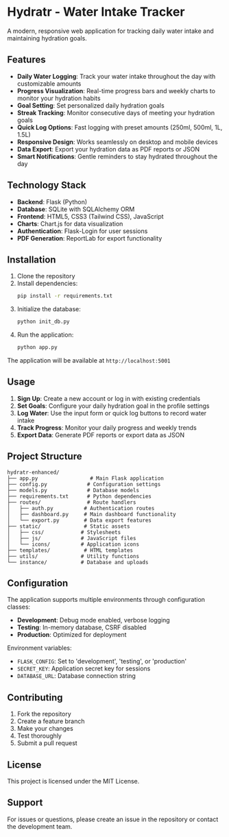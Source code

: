 # Hydratr - Water Intake Tracker

A modern, responsive web application for tracking daily water intake and maintaining hydration goals.

## Features

- **Daily Water Logging**: Track your water intake throughout the day with customizable amounts
- **Progress Visualization**: Real-time progress bars and weekly charts to monitor your hydration habits
- **Goal Setting**: Set personalized daily hydration goals
- **Streak Tracking**: Monitor consecutive days of meeting your hydration goals
- **Quick Log Options**: Fast logging with preset amounts (250ml, 500ml, 1L, 1.5L)
- **Responsive Design**: Works seamlessly on desktop and mobile devices
- **Data Export**: Export your hydration data as PDF reports or JSON
- **Smart Notifications**: Gentle reminders to stay hydrated throughout the day

## Technology Stack

- **Backend**: Flask (Python)
- **Database**: SQLite with SQLAlchemy ORM
- **Frontend**: HTML5, CSS3 (Tailwind CSS), JavaScript
- **Charts**: Chart.js for data visualization
- **Authentication**: Flask-Login for user sessions
- **PDF Generation**: ReportLab for export functionality

## Installation

1. Clone the repository
2. Install dependencies:
   ```bash
   pip install -r requirements.txt
   ```
3. Initialize the database:
   ```bash
   python init_db.py
   ```
4. Run the application:
   ```bash
   python app.py
   ```

The application will be available at `http://localhost:5001`

## Usage

1. **Sign Up**: Create a new account or log in with existing credentials
2. **Set Goals**: Configure your daily hydration goal in the profile settings
3. **Log Water**: Use the input form or quick log buttons to record water intake
4. **Track Progress**: Monitor your daily progress and weekly trends
5. **Export Data**: Generate PDF reports or export data as JSON

## Project Structure

```
hydratr-enhanced/
├── app.py                 # Main Flask application
├── config.py             # Configuration settings
├── models.py             # Database models
├── requirements.txt      # Python dependencies
├── routes/               # Route handlers
│   ├── auth.py          # Authentication routes
│   ├── dashboard.py     # Main dashboard functionality
│   └── export.py        # Data export features
├── static/              # Static assets
│   ├── css/            # Stylesheets
│   ├── js/             # JavaScript files
│   └── icons/          # Application icons
├── templates/           # HTML templates
├── utils/              # Utility functions
└── instance/           # Database and uploads
```

## Configuration

The application supports multiple environments through configuration classes:

- **Development**: Debug mode enabled, verbose logging
- **Testing**: In-memory database, CSRF disabled
- **Production**: Optimized for deployment

Environment variables:
- `FLASK_CONFIG`: Set to 'development', 'testing', or 'production'
- `SECRET_KEY`: Application secret key for sessions
- `DATABASE_URL`: Database connection string

## Contributing

1. Fork the repository
2. Create a feature branch
3. Make your changes
4. Test thoroughly
5. Submit a pull request

## License

This project is licensed under the MIT License.

## Support

For issues or questions, please create an issue in the repository or contact the development team.

